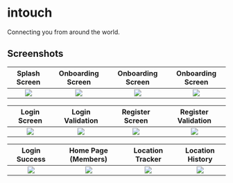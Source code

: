 # intouch

Connecting you from around the world.


<!-- SCREENSHOTS -->
## Screenshots

Splash Screen              | Onboarding Screen             | Onboarding Screen               | Onboarding Screen
:-------------------------:|:-------------------------:|:-------------------------:|:-------------------------:
![](https://github.com/YunusEmreAlps/inTouch/tree/master/intouch/ss/1.png?raw=true)|![](https://github.com/YunusEmreAlps/inTouch/tree/master/intouch/ss/2.png?raw=true)|![](https://github.com/YunusEmreAlps/inTouch/tree/master/intouch/ss/3.png?raw=true)|![](https://github.com/YunusEmreAlps/inTouch/tree/master/intouch/ss/4.png?raw=true)|

Login Screen            | Login Validation             | Register Screen               | Register Validation
:-------------------------:|:-------------------------:|:-------------------------:|:-------------------------:
![](https://github.com/YunusEmreAlps/inTouch/tree/master/intouch/ss/5.png?raw=true)|![](https://github.com/YunusEmreAlps/inTouch/tree/master/intouch/ss/6.png?raw=true)|![](https://github.com/YunusEmreAlps/inTouch/tree/master/intouch/ss/7.png?raw=true)|![](https://github.com/YunusEmreAlps/inTouch/tree/master/intouch/ss/8.png?raw=true)|

Login Success              |  Home Page (Members)              | Location Tracker               | Location History
:-------------------------:|:-------------------------:|:-------------------------:|:-------------------------:
![](https://github.com/YunusEmreAlps/inTouch/tree/master/intouch/ss/9.png?raw=true)|![](https://github.com/YunusEmreAlps/inTouch/tree/master/intouch/ss/10.png?raw=true)|![](https://github.com/YunusEmreAlps/inTouch/tree/master/intouch/ss/11.png?raw=true)|![](https://github.com/YunusEmreAlps/inTouch/tree/master/intouch/ss/12.png?raw=true)|